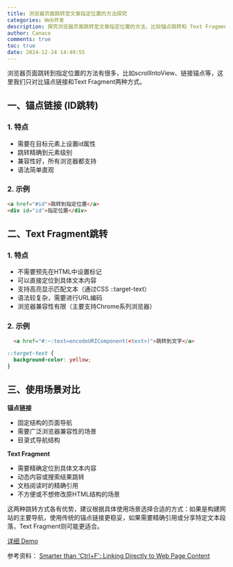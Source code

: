 ```yaml
---
title: 浏览器页面跳转至文章指定位置的方法探究
categories: Web开发
description: 探究浏览器页面跳转至文章指定位置的方法，比较锚点跳转和 Text Fragments 跳转的优缺点，总结两种跳转方式的使用场景
author: Canace
comments: true
toc: true
date: 2024-12-24 14:49:55
---
```

浏览器页面跳转到指定位置的方法有很多，比如scrollIntoView、链接锚点等，这里我们只对比锚点链接和Text Fragment两种方式。

## 一、锚点链接 (ID跳转)

### 1. 特点
- 需要在目标元素上设置id属性
- 跳转精确到元素级别
- 兼容性好，所有浏览器都支持
- 语法简单直观

### 2. 示例
```html
<a href="#id">跳转到指定位置</a>
<div id="id">指定位置</div>
```

## 二、Text Fragment跳转

### 1. 特点
- 不需要预先在HTML中设置标记
- 可以直接定位到具体文本内容
- 支持高亮显示匹配文本（通过CSS ::target-text）
- 语法较复杂，需要进行URL编码
- 浏览器兼容性有限（主要支持Chrome系列浏览器）

### 2. 示例
```html
  <a href="#:~:text=encodeURIComponent(<text>)">跳转到文字</a>
```

```css
::target-text {
  background-color: yellow;
}
```


## 三、使用场景对比

**锚点链接**
- 固定结构的页面导航
- 需要广泛浏览器兼容性的场景
- 目录式导航结构

**Text Fragment**
- 需要精确定位到具体文本内容
- 动态内容或搜索结果跳转
- 文档阅读时的精确引用
- 不方便或不想修改原HTML结构的场景

这两种跳转方式各有优势，建议根据具体使用场景选择合适的方式：如果是构建网站的主要导航，使用传统的锚点链接更稳妥，如果需要精确引用或分享特定文本段落，Text Fragment则可能更适合。

[详细 Demo](https://canace22.github.io/demo/link-to-target/index.html)

参考资料：
[Smarter than 'Ctrl+F': Linking Directly to Web Page Content](https://alfy.blog/2024/10/19/linking-directly-to-web-page-content.html)